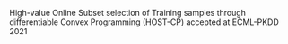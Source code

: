High-value Online Subset selection of Training samples through differentiable Convex Programming (HOST-CP) accepted at ECML-PKDD 2021
